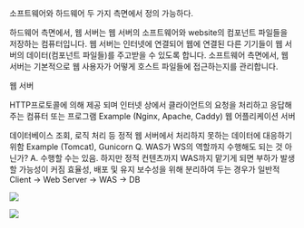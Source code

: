소프트웨어와 하드웨어 두 가지 측면에서 정의 가능하다.

하드웨어 측면에서, 웹 서버는 웹 서버의 소프트웨어와 website의 컴포넌트 파일들을 저장하는 컴퓨터입니다. 웹 서버는 인터넷에 연결되어 웹에 연결된 다른 기기들이 웹 서버의 데이터(컴포넌트 파일들)를 주고받을 수 있도록 합니다.
소프트웨어 측면에서, 웹 서버는 기본적으로 웹 사용자가 어떻게 호스트 파일들에 접근하는지를 관리합니다.


웹 서버

HTTP프로토콜에 의해 제공 되며 인터넷 상에서 클라이언트의 요청을 처리하고  응답해주는 컴퓨터 또는 프로그램
Example (Nginx, Apache, Caddy)
웹 어플리케이션 서버

데이터베이스 조회, 로직 처리 등 정적 웹 서버에서 처리하지 못하는 데이터에 대응하기 위함
Example (Tomcat), Gunicorn
Q. WAS가 WS의 역할까지 수행해도 되는 것 아닌가?
A. 수행할 수는 있음. 하지만 정적 컨텐츠까지 WAS까지 맡기게 되면 부하가 발생할 가능성이 커짐
효율성, 배포 및 유지 보수성을 위해 분리하여 두는 경우가 일반적
Client -> Web Server -> WAS -> DB




![](https://i.imgur.com/uTMDyfz.png)

![](https://i.imgur.com/Yl9TNvX.png)



